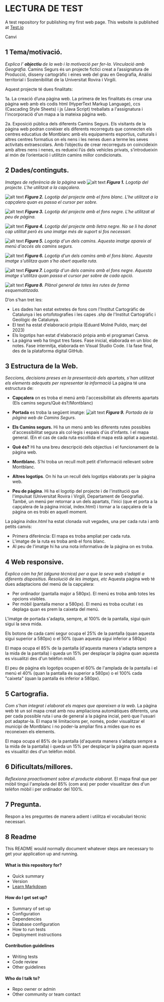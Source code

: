 # LECTURA DE TEST
A test repository for publishing my first web page. This website is published at [Test.io](https://edumolne.github.io/test/)

Canvi

## 1 Tema/motivació.
*Explica l’ **objectiu** de la web i la motivació per fer-la. Vinculació
amb Geografia.*
Camins Segurs és un projecte fictici creat a l’assignatura de Producció, disseny cartogràfic i eines web del grau en Geografia, Anàlisi territorial i Sostenibilitat de la Universitat Rovira i Virgili.

Aquest projecte té dues finalitats:

1a. La creació d’una pàgina web. La primera de les finalitats és crear una pàgina web amb els codis html (HyperText Markup Language), ccs (Cascading Style Sheets) i js (Java Script) treballats a l'assignatura i l'incorporació d'un mapa a la mateixa pàgina web.

2a. Exposició pública dels diferents Camins Segurs. Els visitants de la pàgina web podran conèixer els diferents recorreguts que connecten els centres educatius de Montblanc amb els equipaments esportius, culturals i altres centres formatius on els nens i les nenes duen a terme les seves activitats extraescolars. Amb l’objectiu de crear recorreguts on coincideixin amb altres nens i nenes, es redueixi l’ús dels vehicles privats, s’introdueixin al món de l’orientació i utilitzin camins millor condicionats.

## 2 Dades/continguts.
*Imatges de referència de la pàgina web*
![alt text](./Imatges/2.png)
***Figura 1.** Logotip del projecte. L'he utilitzat a la capçalera.*

![alt text](./Imatges/1.png)
***Figura 2.** Logotip del projecte amb el fons blanc. L'he utilitzat a la capçalera quan es passa el cursor per sobre.*

![alt text](./Imatges/4.png)
***Figura 3.** Logotip del projecte amb el fons negre. L'he utilitzat al peu de pàgina.*

![alt text](./Imatges/3.png)
***Figura 4.** Logotip del projecte amb lletra negre. No se li ha donat cap utilitat però és una imatge més de suport si fos necessari.*

![alt text](./Imatges/camired.png)
***Figura 5.** Logotip d'un dels camins. Aquesta imatge apareix al menú d'accés als camins segurs.*

![alt text](./Imatges/camired_white.png)
***Figura 6.** Logotip d'un dels camins amb el fons blanc. Aquesta imatge s'utilitza quan s'ha obert aquella ruta.*

![alt text](./Imatges/camired_black.png)
***Figura 7.** Logotip d'un dels camins amb el fons negre. Aquesta imatge s'utilitza quan passa el cursor per sobre de cada opció.*

![alt text](./Imatges/mapa_esq.jpg)
***Figura 8.** Plànol general de totes les rutes de forma esquematitzada.*

D’on s’han tret les:
- Les dades han estat extretes de fons com l'Institut Cartogràfic de Catalunya i les ortofotografies i les capes .shp de l'Institut Cartogràfic i Geològic de Catalunya.
- El text ha estat d'elaboració pròpia (Eduard Molné Pulido, març del 2023)
- Els logotips han estat d'elaboració pròpia amb el programari Canva.
- La pàgina web ha tingut tres fases. Fase inicial, elaborada en un bloc de notes. Fase intermitja, elaborada en Visual Studio Code. I la fase final, des de la plataforma digital GitHub.

## 3 Estructura de la Web.
*Seccions, decisions preses en la presentació dels apartats, s’han utilitzat els elements adequats per representar la informació*
La pàgina té una estructura de:
- **Capçalera** on es troba el menú amb l'accessibilitat als diferents apartats (Els camins segurs/Què és?/Montblanc)
- **Portada** es troba la següent imatge:
![alt text](./Imatges/portada.png)
***Figura 9.** Portada de la pàgina web de Camins Segurs.*

- **Els Camins segurs.** Hi ha un menú amb les diferents rutes possibles d'accessibilitat segura als col·legis i espais d'ús d'infants. I el mapa general. (En el cas de cada ruta escollida el mapa està apliat a aquesta).
- **Què és?** Hi ha una breu descripció dels objectius i el funcionament de la pàgina web.
- **Montblanc.** S'hi troba un recull molt petit d'informació rellevant sobre Montblanc.
- **Altres logotips**. On hi ha un recull dels logotips elaborats per la pàgina web.
- **Peu de pàgina**. Hi ha el logotip del projecte i de l'institució que l'impulsat (Universitat Rovira i Virgili, Departament de Geografia). També, un menú per retornar a un dels apartats, l'inici (que et porta a la capçalera de la pàgina inicial, índex.html) i tornar a la capçalera de la pàgina on es trobi en aquell moment.

La pàgina *índex.html* ha estat clonada vuit vegades, una per cada ruta i amb petits canvis:
- Primera diferència: El mapa es troba ampliat per cada ruta.
- L'imatge de la ruta es troba amb el fons blanc.
- Al peu de l'imatge hi ha una nota informativa de la pàgina on es troba.

## 4 Web responsive.
*Explica cóm ha fet (alguna tècnica) per a que la seva web
s’adapti a diferents dispositius. Resolució de les imatges, etc*
Aquesta pàgina web té dues adaptacions del menú de la capçalera:
- Per ordinador (pantalla major a 580px). El menú es troba amb totes les opcions visibles.
- Per mòbil (pantalla menor a 580px). El menú es troba ocultat i es deplaga quan es prem la caixeta del menú.

L'imatge de portada s'adapta, sempre, al 100% de la pantalla, sigui quin sigui la seva mida.

Els botons de cada camí segur ocupa el 25% de la pantalla (quan aquesta sigui superior a 580px) o el 50% (quan aquesta sigui inferior a 580px)

El mapa ocupa el 85% de la pantalla (d'aquesta manera s'adapta sempre a la mida de la pantalla) i queda un 15% per desplaçar la pàgina quan aquesta es visualitzi des d'un telèfon mòbil.

El peu de pàgina els logotips ocupen el 60% de l'amplada de la pantalla i el menú el 40% (quan la pantalla és superior a 580px) o el 100% cada "caixeta" (quan la pantalla és inferior a 580px).

## 5 Cartografia.
*Com s’han integrat i elaborat els mapes que apareixen a la web.*
La pàgina web té un sol mapa creat amb nou ampliaciona automàtiques diferents, una per cada possible ruta i una de general a la pàgina incial, però que l'usuari pot adaptar-la. El mapa té limitacions per, només, poder visualitzar el municipi de Montblanc i no poder-la ampliar fins a mides que no es reconeixen els elements.

El mapa ocupa el 85% de la pantalla (d'aquesta manera s'adapta sempre a la mida de la pantalla) i queda un 15% per desplaçar la pàgina quan aquesta es visualitzi des d'un telèfon mòbil.


## 6 Dificultats/millores.
*Reflexiona proactivament sobre el producte elaborat*.
El mapa final que per mòbil tingui l'amplada del 85% (com ara) per poder visualitzar des d'un telèfon mòbil i per ordinador del 100%.

## 7 Pregunta.
Respon a les preguntes de manera adient i utilitza el vocabulari tècnic
necessari.

## 8 Readme ##
This README would normally document whatever steps are necessary to get your application up and running.

#### What is this repository for? ####

* Quick summary
* Version
* [Learn Markdown](https://bitbucket.org/tutorials/markdowndemo)

#### How do I get set up? ####

* Summary of set up
* Configuration
* Dependencies
* Database configuration
* How to run tests
* Deployment instructions

#### Contribution guidelines ####

* Writing tests
* Code review
* Other guidelines

#### Who do I talk to? ####

* Repo owner or admin
* Other community or team contact

